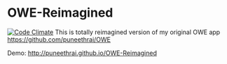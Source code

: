 # OWE-Reimagined
[![Code Climate](https://codeclimate.com/github/puneethrai/OWE-Reimagined/badges/gpa.svg)](https://codeclimate.com/github/puneethrai/OWE-Reimagined)
This is totally reimagined version of my original OWE app https://github.com/puneethrai/OWE

Demo:  http://puneethrai.github.io/OWE-Reimagined